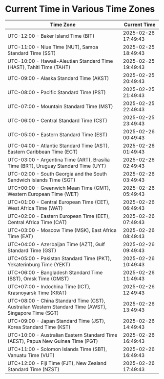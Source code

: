# Current Time in Various Time Zones

| Time Zone | Current Time |
|-----------|--------------|
| UTC-12:00 - Baker Island Time (BIT) | 2025-02-26 17:49:43 |
| UTC-11:00 - Niue Time (NUT), Samoa Standard Time (SST) | 2025-02-25 18:49:43 |
| UTC-10:00 - Hawaii-Aleutian Standard Time (HAST), Tahiti Time (TAHT) | 2025-02-25 19:49:43 |
| UTC-09:00 - Alaska Standard Time (AKST) | 2025-02-25 20:49:43 |
| UTC-08:00 - Pacific Standard Time (PST) | 2025-02-25 21:49:43 |
| UTC-07:00 - Mountain Standard Time (MST) | 2025-02-25 22:49:43 |
| UTC-06:00 - Central Standard Time (CST) | 2025-02-25 23:49:43 |
| UTC-05:00 - Eastern Standard Time (EST) | 2025-02-26 00:49:43 |
| UTC-04:00 - Atlantic Standard Time (AST), Eastern Caribbean Time (ECT) | 2025-02-26 01:49:43 |
| UTC-03:00 - Argentina Time (ART), Brasília Time (BRT), Uruguay Standard Time (UYT) | 2025-02-26 02:49:43 |
| UTC-02:00 - South Georgia and the South Sandwich Islands Time (SGT) | 2025-02-26 03:49:43 |
| UTC±00:00 - Greenwich Mean Time (GMT), Western European Time (WET) | 2025-02-26 05:49:43 |
| UTC+01:00 - Central European Time (CET), West Africa Time (WAT) | 2025-02-26 06:49:43 |
| UTC+02:00 - Eastern European Time (EET), Central Africa Time (CAT) | 2025-02-26 07:49:43 |
| UTC+03:00 - Moscow Time (MSK), East Africa Time (EAT) | 2025-02-26 08:49:43 |
| UTC+04:00 - Azerbaijan Time (AZT), Gulf Standard Time (GST) | 2025-02-26 09:49:43 |
| UTC+05:00 - Pakistan Standard Time (PKT), Yekaterinburg Time (YEKT) | 2025-02-26 10:49:43 |
| UTC+06:00 - Bangladesh Standard Time (BST), Omsk Time (OMST) | 2025-02-26 11:49:43 |
| UTC+07:00 - Indochina Time (ICT), Krasnoyarsk Time (KRAT) | 2025-02-26 12:49:43 |
| UTC+08:00 - China Standard Time (CST), Australian Western Standard Time (AWST), Singapore Time (SGT) | 2025-02-26 13:49:43 |
| UTC+09:00 - Japan Standard Time (JST), Korea Standard Time (KST) | 2025-02-26 14:49:43 |
| UTC+10:00 - Australian Eastern Standard Time (AEST), Papua New Guinea Time (PGT) | 2025-02-26 16:49:43 |
| UTC+11:00 - Solomon Islands Time (SBT), Vanuatu Time (VUT) | 2025-02-26 16:49:43 |
| UTC+12:00 - Fiji Time (FJT), New Zealand Standard Time (NZST) | 2025-02-26 17:49:43 |
